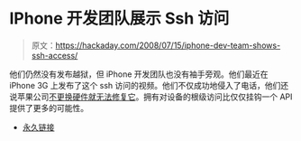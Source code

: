 # IPhone 开发团队展示 Ssh 访问

> 原文：<https://hackaday.com/2008/07/15/iphone-dev-team-shows-ssh-access/>

他们仍然没有发布越狱，但 iPhone 开发团队也没有袖手旁观。他们最近在 iPhone 3G 上发布了这个 ssh 访问的视频。他们不仅成功地侵入了电话，他们还说苹果公司[不更换硬件就无法修复它](http://blog.iphone-dev.org/post/42151231/iboot-unlaced)。拥有对设备的根级访问比仅仅挂钩一个 API 提供了更多的可能性。

*   [永久链接](http://blog.iphone-dev.org/post/42344032/not-sat-on-our-hands)